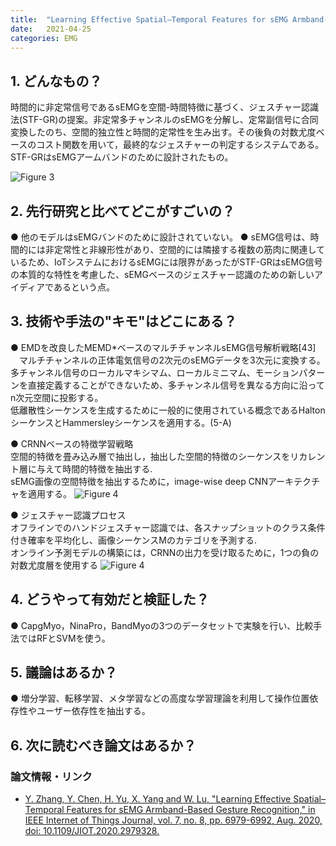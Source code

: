 ```yaml
---
title:  "Learning Effective Spatial–Temporal Features for sEMG Armband-Based Gesture Recognition"
date:   2021-04-25
categories: EMG 
---
```


## 1. どんなもの？
時間的に非定常信号であるsEMGを空間-時間特徴に基づく、ジェスチャー認識法(STF-GR)の提案。非定常多チャンネルのsEMGを分解し、定常副信号に合同変換したのち、空間的独立性と時間的定常性を生み出す。その後負の対数尤度ベースのコスト関数を用いて，最終的なジェスチャーの判定するシステムである。STF-GRはsEMGアームバンドのために設計されたもの。

![Figure 3]()  
 
## 2. 先行研究と比べてどこがすごいの？
 ● 他のモデルはsEMGバンドのために設計されていない。
 ● sEMG信号は、時間的には非定常性と非線形性があり、空間的には隣接する複数の筋肉に関連しているため、IoTシステムにおけるsEMGには限界があったがSTF-GRはsEMG信号の本質的な特性を考慮した、sEMGベースのジェスチャー認識のための新しいアイディアであるという点。
## 3. 技術や手法の"キモ"はどこにある？
 ● EMDを改良したMEMD*ベースのマルチチャンネルsEMG信号解析戦略[43]  
 　マルチチャンネルの正体電気信号の2次元のsEMGデータを3次元に変換する。  
   多チャンネル信号のローカルマキシマム、ローカルミニマム、モーションパターンを直接定義することができないため、多チャンネル信号を異なる方向に沿ってn次元空間に投影する。  
   低離散性シーケンスを生成するために一般的に使用されている概念であるHaltonシーケンスとHammersleyシーケンスを適用する。(5-A)  
   
 ● CRNNベースの特徴学習戦略  
    空間的特徴を畳み込み層で抽出し，抽出した空間的特徴のシーケンスをリカレント層に与えて時間的特徴を抽出する.  
    sEMG画像の空間特徴を抽出するために，image-wise deep CNNアーキテクチャを適用する。
    ![Figure 4]()  
    
 ● ジェスチャー認識プロセス  
    オフラインでのハンドジェスチャー認識では、各スナップショットのクラス条件付き確率を平均化し、画像シーケンスMのカテゴリを予測する.  
    オンライン予測モデルの構築には，CRNNの出力を受け取るために，1つの負の対数尤度層を使用する
    ![Figure 4]()  

## 4. どうやって有効だと検証した？
 ● CapgMyo，NinaPro，BandMyoの3つのデータセットで実験を行い、比較手法ではRFとSVMを使う。
## 5. 議論はあるか？
 ● 増分学習、転移学習、メタ学習などの高度な学習理論を利用して操作位置依存性やユーザー依存性を抽出する。
## 6. 次に読むべき論文はあるか？

### 論文情報・リンク

- [Y. Zhang, Y. Chen, H. Yu, X. Yang and W. Lu, "Learning Effective Spatial–Temporal Features for sEMG Armband-Based Gesture Recognition," in IEEE Internet of Things Journal, vol. 7, no. 8, pp. 6979-6992, Aug. 2020, doi: 10.1109/JIOT.2020.2979328.](https://ieeexplore.ieee.org/document/9027894)

